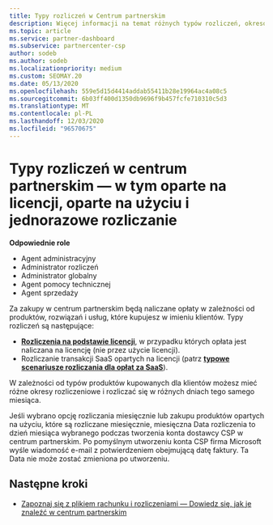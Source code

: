 ```yaml
---
title: Typy rozliczeń w Centrum partnerskim
description: Więcej informacji na temat różnych typów rozliczeń, okresów rozliczeniowych i dat rozliczeń, które mogą być widoczne w centrum partnerskim.
ms.topic: article
ms.service: partner-dashboard
ms.subservice: partnercenter-csp
author: sodeb
ms.author: sodeb
ms.localizationpriority: medium
ms.custom: SEOMAY.20
ms.date: 05/13/2020
ms.openlocfilehash: 559e5d15d4414addab55411b28e19964ac4a08c5
ms.sourcegitcommit: 6b03ff400d1350db9696f9b457fcfe710310c5d3
ms.translationtype: MT
ms.contentlocale: pl-PL
ms.lasthandoff: 12/03/2020
ms.locfileid: "96570675"
---
```

# <a name="types-of-billing-in-partner-center---includes-license-based-usage-based-and-one-time-billing"></a>Typy rozliczeń w centrum partnerskim — w tym oparte na licencji, oparte na użyciu i jednorazowe rozliczanie

**Odpowiednie role**

- Agent administracyjny
- Administrator rozliczeń
- Administrator globalny
- Agent pomocy technicznej
- Agent sprzedaży

Za zakupy w centrum partnerskim będą naliczane opłaty w zależności od produktów, rozwiązań i usług, które kupujesz w imieniu klientów. Typy rozliczeń są następujące:

- [**Rozliczenia na podstawie licencji**](license-based-billing.md), w przypadku których opłata jest naliczana na licencję (nie przez użycie licencji).
- Rozliczanie transakcji SaaS opartych na licencji (patrz [**typowe scenariusze rozliczania dla opłat za SaaS**](common-billing-scenarios-saas.md)).

W zależności od typów produktów kupowanych dla klientów możesz mieć różne okresy rozliczeniowe i rozliczać się w różnych dniach tego samego miesiąca.

Jeśli wybrano opcję rozliczania miesięcznie lub zakupu produktów opartych na użyciu, które są rozliczane miesięcznie, miesięczna Data rozliczenia to dzień miesiąca wybranego podczas tworzenia konta dostawcy CSP w centrum partnerskim. Po pomyślnym utworzeniu konta CSP firma Microsoft wyśle wiadomość e-mail z potwierdzeniem obejmującą datę faktury. Ta Data nie może zostać zmieniona po utworzeniu.

## <a name="next-steps"></a>Następne kroki

- [Zapoznaj się z plikiem rachunku i rozliczeniami — Dowiedz się, jak je znaleźć w centrum partnerskim](read-your-bill.md)